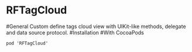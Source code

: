 # RFTagCloud

#General
Custom define tags cloud view with UIKit-like methods, delegate and data source protocol.
#Installation
#With CocoaPods
```
pod 'RFTagCloud'
```



